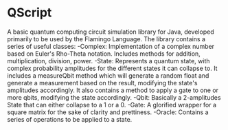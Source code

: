 # QScript
A basic quantum computing circuit simulation library for Java, developed primarily to be used by the Flamingo Language.
The library contains a series of useful classes:
-Complex: Implementation of a complex number based on Euler's Rho-Theta notation. Includes methods for addition, multiplication, division, power.
-State: Represents a quantum state, with complex probability amplitudes for the different states it can collapse to. It includes a measureQbit method which will generate a random float and generate a measurement based on the result, modifying the state's amplitudes accordingly. It also contains a method to apply a gate to one or more qbits, modifying the state accordingly.
-Qbit: Basically a 2-amplitudes State that can either collapse to a 1 or a 0.
-Gate: A glorified wrapper for a square matrix for the sake of clarity and prettiness.
-Oracle: Contains a series of operations to be applied to a state.
